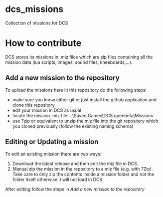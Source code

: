 # dcs_missions
Collection of missions for DCS

# How to contribute
DCS stores its missions in .miz files which are zip files containing all the mission data (lua scripts, images, sound files, kneeboards,...).


## Add a new mission to the repository
To upload the missions here in this repository do the following steps:
* make sure you know either git or just install the github application and clone this repository
* edit your mission in DCS as usual
* locate the mission .miz file: ..\Saved Games\DCS.openbeta\Missions
* use 7zip or equivalent to unzip the miz file into the git repository which you cloned previously (follow the existing naming schema)

## Editing or Updating a mission
To edit an existing mission there are two ways:
1. Download the latest release and then edit the miz file in DCS.
2. Manual zip the mission in the repository to a miz file (e.g. with 7Zip). Take care to only zip the contents inside a mission folder and not the folder itself otherwise it will not load in DCS

After editing follow the steps in _Add a new mission to the repository_
